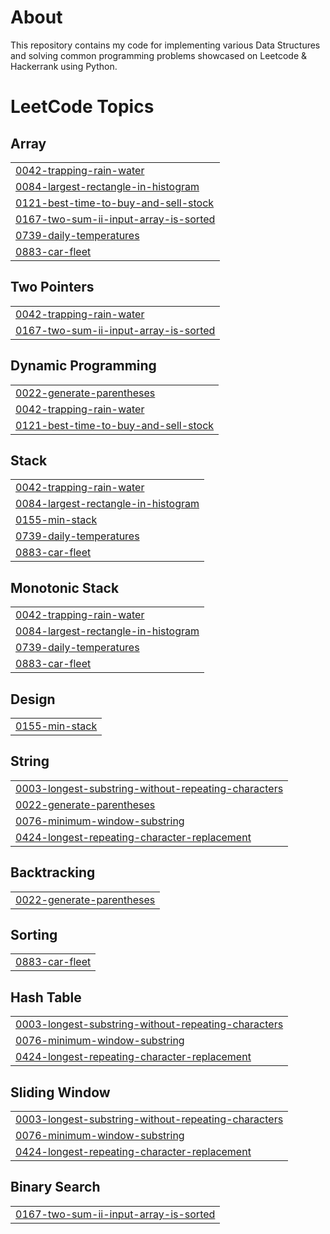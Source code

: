 # About
This repository contains my code for implementing various Data Structures and solving common programming problems showcased on Leetcode & Hackerrank using Python.
<!---LeetCode Topics Start-->
# LeetCode Topics
## Array
|  |
| ------- |
| [0042-trapping-rain-water](https://github.com/skulshreshtha/Data-Structures-and-Algorithms/tree/master/0042-trapping-rain-water) |
| [0084-largest-rectangle-in-histogram](https://github.com/skulshreshtha/Data-Structures-and-Algorithms/tree/master/0084-largest-rectangle-in-histogram) |
| [0121-best-time-to-buy-and-sell-stock](https://github.com/skulshreshtha/Data-Structures-and-Algorithms/tree/master/0121-best-time-to-buy-and-sell-stock) |
| [0167-two-sum-ii-input-array-is-sorted](https://github.com/skulshreshtha/Data-Structures-and-Algorithms/tree/master/0167-two-sum-ii-input-array-is-sorted) |
| [0739-daily-temperatures](https://github.com/skulshreshtha/Data-Structures-and-Algorithms/tree/master/0739-daily-temperatures) |
| [0883-car-fleet](https://github.com/skulshreshtha/Data-Structures-and-Algorithms/tree/master/0883-car-fleet) |
## Two Pointers
|  |
| ------- |
| [0042-trapping-rain-water](https://github.com/skulshreshtha/Data-Structures-and-Algorithms/tree/master/0042-trapping-rain-water) |
| [0167-two-sum-ii-input-array-is-sorted](https://github.com/skulshreshtha/Data-Structures-and-Algorithms/tree/master/0167-two-sum-ii-input-array-is-sorted) |
## Dynamic Programming
|  |
| ------- |
| [0022-generate-parentheses](https://github.com/skulshreshtha/Data-Structures-and-Algorithms/tree/master/0022-generate-parentheses) |
| [0042-trapping-rain-water](https://github.com/skulshreshtha/Data-Structures-and-Algorithms/tree/master/0042-trapping-rain-water) |
| [0121-best-time-to-buy-and-sell-stock](https://github.com/skulshreshtha/Data-Structures-and-Algorithms/tree/master/0121-best-time-to-buy-and-sell-stock) |
## Stack
|  |
| ------- |
| [0042-trapping-rain-water](https://github.com/skulshreshtha/Data-Structures-and-Algorithms/tree/master/0042-trapping-rain-water) |
| [0084-largest-rectangle-in-histogram](https://github.com/skulshreshtha/Data-Structures-and-Algorithms/tree/master/0084-largest-rectangle-in-histogram) |
| [0155-min-stack](https://github.com/skulshreshtha/Data-Structures-and-Algorithms/tree/master/0155-min-stack) |
| [0739-daily-temperatures](https://github.com/skulshreshtha/Data-Structures-and-Algorithms/tree/master/0739-daily-temperatures) |
| [0883-car-fleet](https://github.com/skulshreshtha/Data-Structures-and-Algorithms/tree/master/0883-car-fleet) |
## Monotonic Stack
|  |
| ------- |
| [0042-trapping-rain-water](https://github.com/skulshreshtha/Data-Structures-and-Algorithms/tree/master/0042-trapping-rain-water) |
| [0084-largest-rectangle-in-histogram](https://github.com/skulshreshtha/Data-Structures-and-Algorithms/tree/master/0084-largest-rectangle-in-histogram) |
| [0739-daily-temperatures](https://github.com/skulshreshtha/Data-Structures-and-Algorithms/tree/master/0739-daily-temperatures) |
| [0883-car-fleet](https://github.com/skulshreshtha/Data-Structures-and-Algorithms/tree/master/0883-car-fleet) |
## Design
|  |
| ------- |
| [0155-min-stack](https://github.com/skulshreshtha/Data-Structures-and-Algorithms/tree/master/0155-min-stack) |
## String
|  |
| ------- |
| [0003-longest-substring-without-repeating-characters](https://github.com/skulshreshtha/Data-Structures-and-Algorithms/tree/master/0003-longest-substring-without-repeating-characters) |
| [0022-generate-parentheses](https://github.com/skulshreshtha/Data-Structures-and-Algorithms/tree/master/0022-generate-parentheses) |
| [0076-minimum-window-substring](https://github.com/skulshreshtha/Data-Structures-and-Algorithms/tree/master/0076-minimum-window-substring) |
| [0424-longest-repeating-character-replacement](https://github.com/skulshreshtha/Data-Structures-and-Algorithms/tree/master/0424-longest-repeating-character-replacement) |
## Backtracking
|  |
| ------- |
| [0022-generate-parentheses](https://github.com/skulshreshtha/Data-Structures-and-Algorithms/tree/master/0022-generate-parentheses) |
## Sorting
|  |
| ------- |
| [0883-car-fleet](https://github.com/skulshreshtha/Data-Structures-and-Algorithms/tree/master/0883-car-fleet) |
## Hash Table
|  |
| ------- |
| [0003-longest-substring-without-repeating-characters](https://github.com/skulshreshtha/Data-Structures-and-Algorithms/tree/master/0003-longest-substring-without-repeating-characters) |
| [0076-minimum-window-substring](https://github.com/skulshreshtha/Data-Structures-and-Algorithms/tree/master/0076-minimum-window-substring) |
| [0424-longest-repeating-character-replacement](https://github.com/skulshreshtha/Data-Structures-and-Algorithms/tree/master/0424-longest-repeating-character-replacement) |
## Sliding Window
|  |
| ------- |
| [0003-longest-substring-without-repeating-characters](https://github.com/skulshreshtha/Data-Structures-and-Algorithms/tree/master/0003-longest-substring-without-repeating-characters) |
| [0076-minimum-window-substring](https://github.com/skulshreshtha/Data-Structures-and-Algorithms/tree/master/0076-minimum-window-substring) |
| [0424-longest-repeating-character-replacement](https://github.com/skulshreshtha/Data-Structures-and-Algorithms/tree/master/0424-longest-repeating-character-replacement) |
## Binary Search
|  |
| ------- |
| [0167-two-sum-ii-input-array-is-sorted](https://github.com/skulshreshtha/Data-Structures-and-Algorithms/tree/master/0167-two-sum-ii-input-array-is-sorted) |
<!---LeetCode Topics End-->